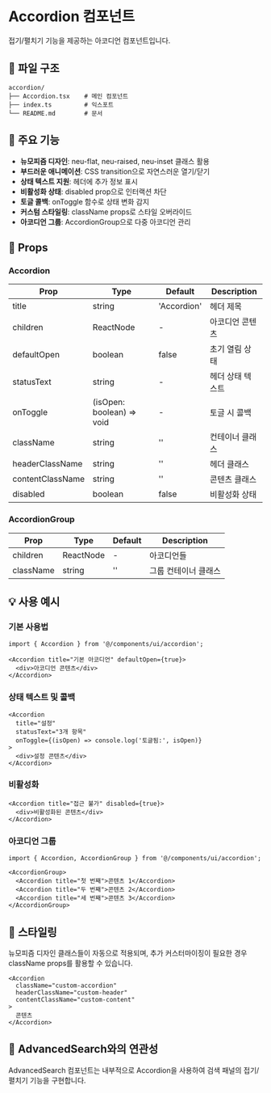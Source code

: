 # Accordion 컴포넌트

접기/펼치기 기능을 제공하는 아코디언 컴포넌트입니다.

## 📁 파일 구조

```
accordion/
├── Accordion.tsx    # 메인 컴포넌트 
├── index.ts         # 익스포트 
└── README.md        # 문서
```

## 🎯 주요 기능

- **뉴모피즘 디자인**: neu-flat, neu-raised, neu-inset 클래스 활용
- **부드러운 애니메이션**: CSS transition으로 자연스러운 열기/닫기
- **상태 텍스트 지원**: 헤더에 추가 정보 표시
- **비활성화 상태**: disabled prop으로 인터랙션 차단
- **토글 콜백**: onToggle 함수로 상태 변화 감지
- **커스텀 스타일링**: className props로 스타일 오버라이드
- **아코디언 그룹**: AccordionGroup으로 다중 아코디언 관리

## 🔧 Props

### Accordion

| Prop | Type | Default | Description |
|------|------|---------|-------------|
| title | string | 'Accordion' | 헤더 제목 |
| children | ReactNode | - | 아코디언 콘텐츠 |
| defaultOpen | boolean | false | 초기 열림 상태 |
| statusText | string | - | 헤더 상태 텍스트 |
| onToggle | (isOpen: boolean) => void | - | 토글 시 콜백 |
| className | string | '' | 컨테이너 클래스 |
| headerClassName | string | '' | 헤더 클래스 |
| contentClassName | string | '' | 콘텐츠 클래스 |
| disabled | boolean | false | 비활성화 상태 |

### AccordionGroup

| Prop | Type | Default | Description |
|------|------|---------|-------------|
| children | ReactNode | - | 아코디언들 |
| className | string | '' | 그룹 컨테이너 클래스 |

## 💡 사용 예시

### 기본 사용법

```tsx
import { Accordion } from '@/components/ui/accordion';

<Accordion title="기본 아코디언" defaultOpen={true}>
  <div>아코디언 콘텐츠</div>
</Accordion>
```

### 상태 텍스트 및 콜백

```tsx
<Accordion 
  title="설정" 
  statusText="3개 항목"
  onToggle={(isOpen) => console.log('토글됨:', isOpen)}
>
  <div>설정 콘텐츠</div>
</Accordion>
```

### 비활성화

```tsx
<Accordion title="접근 불가" disabled={true}>
  <div>비활성화된 콘텐츠</div>
</Accordion>
```

### 아코디언 그룹

```tsx
import { Accordion, AccordionGroup } from '@/components/ui/accordion';

<AccordionGroup>
  <Accordion title="첫 번째">콘텐츠 1</Accordion>
  <Accordion title="두 번째">콘텐츠 2</Accordion>
  <Accordion title="세 번째">콘텐츠 3</Accordion>
</AccordionGroup>
```

## 🎨 스타일링

뉴모피즘 디자인 클래스들이 자동으로 적용되며, 추가 커스터마이징이 필요한 경우 className props를 활용할 수 있습니다.

```tsx
<Accordion 
  className="custom-accordion"
  headerClassName="custom-header" 
  contentClassName="custom-content"
>
  콘텐츠
</Accordion>
```

## 🔄 AdvancedSearch와의 연관성

AdvancedSearch 컴포넌트는 내부적으로 Accordion을 사용하여 검색 패널의 접기/펼치기 기능을 구현합니다. 